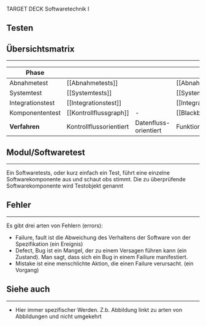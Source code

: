 
TARGET DECK
Softwaretechnik I

Testen
--
## Übersichtsmatrix
***

| **Phase**        |                         |                       |                      |                    |                       |                   |
|------------------|-------------------------|-----------------------|----------------------|--------------------|-----------------------|-------------------|
| Abnahmetest      |   [[Abnahmetests]]      |                       | [[Abnahmetests]]     |                    |                       |                   |
| Systemtest       |    [[Systemtests]]      |                       | [[Systemtests]]      |                    |                       |                   |
| Integrationstest | [[Integrationstest]]    |                       | [[Integrationstest]] |                    |                       |                   |
| Komponententest  | [[Kontrollflussgraph]]  | -                     | [[Blackboxtesting]]  | [[Leistungstests]] | [[Inspektion]]        | [[Prüfprogramme]] |
| **Verfahren**    | Kontrollflussorientiert | Datenfluss-orientiert | Funktionelle Tests   | Leistungstests     | Manuelle Prüfmethoden | Prüfprogramme     |

## Modul/Softwaretest
***
Ein Softwaretests, oder kurz einfach ein Test, führt eine einzelne Softwarekomponente aus und schaut obs stimmt.
Die zu überprüfende Softwarekomponente wird Testobjekt genannt
## Fehler
***
Es gibt drei arten von Fehlern (errors):
- Failure, fault ist die Abweichung des Verhaltens der Software von der Spezifikation (ein Ereignis)
- Defect, Bug ist ein Mangel, der zu einem Versagen führen kann (ein Zustand). Man sagt, dass sich ein Bug in einem Failiure manifestiert.
- Mistake ist eine menschlichte Aktion, die einen Failure verursacht. (ein Vorgang)
## Siehe auch
***
* Hier immer spezifischer Werden. Z.b. Abbildung linkt zu arten von Abbildungen und nicht umgekehrt